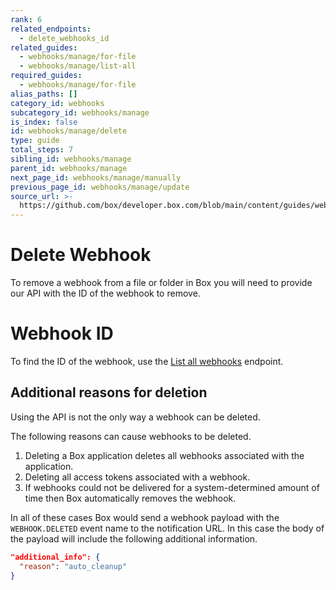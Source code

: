 ```yaml
---
rank: 6
related_endpoints:
  - delete_webhooks_id
related_guides:
  - webhooks/manage/for-file
  - webhooks/manage/list-all
required_guides:
  - webhooks/manage/for-file
alias_paths: []
category_id: webhooks
subcategory_id: webhooks/manage
is_index: false
id: webhooks/manage/delete
type: guide
total_steps: 7
sibling_id: webhooks/manage
parent_id: webhooks/manage
next_page_id: webhooks/manage/manually
previous_page_id: webhooks/manage/update
source_url: >-
  https://github.com/box/developer.box.com/blob/main/content/guides/webhooks/manage/delete.md
---
```

# Delete Webhook

To remove a webhook from a file or folder in Box you will need to provide our
API with the ID of the webhook to remove.

<Samples id='delete_webhooks_id'>

</Samples>

<Message type='notice'>

# Webhook ID

To find the ID of the webhook, use the [List all webhooks][1] endpoint.

</Message>

## Additional reasons for deletion

Using the API is not the only way a webhook can be deleted.

The following reasons can cause webhooks to be deleted.

1. Deleting a Box application deletes all webhooks associated with the application.
2. Deleting all access tokens associated with a webhook.
3. If webhooks could not be delivered for a system-determined amount of time
   then Box automatically removes the webhook.

In all of these cases Box would send a webhook payload with the `WEBHOOK.DELETED`
event name to the notification URL. In this case the body of the payload will
include the following additional information.

```json
"additional_info": {
  "reason": "auto_cleanup"
}
```

[1]: guide://webhooks/manage/list-all